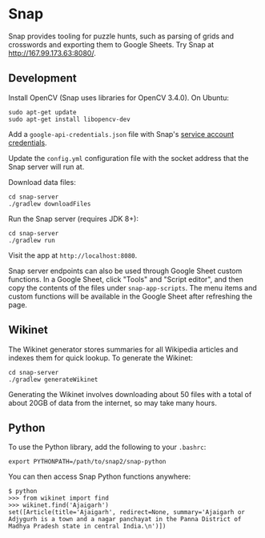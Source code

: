 Snap
====

Snap provides tooling for puzzle hunts, such as parsing of grids and crosswords and exporting them to Google Sheets. Try Snap at http://167.99.173.63:8080/.

Development
-----------

Install OpenCV (Snap uses libraries for OpenCV 3.4.0). On Ubuntu:

    sudo apt-get update
    sudo apt-get install libopencv-dev

Add a `google-api-credentials.json` file with Snap's [service account credentials](https://cloud.google.com/docs/authentication/production#providing_credentials_to_your_application).

Update the `config.yml` configuration file with the socket address that the Snap server will run at.

Download data files:

    cd snap-server
    ./gradlew downloadFiles

Run the Snap server (requires JDK 8+):

    cd snap-server
    ./gradlew run

Visit the app at `http://localhost:8080`.

Snap server endpoints can also be used through Google Sheet custom functions. In a Google Sheet, click "Tools" and "Script editor", and then copy the contents of the files under `snap-app-scripts`. The menu items and custom functions will be available in the Google Sheet after refreshing the page.

Wikinet
-------

The Wikinet generator stores summaries for all Wikipedia articles and indexes them for quick lookup. To generate the Wikinet:

    cd snap-server
    ./gradlew generateWikinet

Generating the Wikinet involves downloading about 50 files with a total of about 20GB of data from the internet, so may take many hours.

Python
------

To use the Python library, add the following to your `.bashrc`:

    export PYTHONPATH=/path/to/snap2/snap-python

You can then access Snap Python functions anywhere:

    $ python
    >>> from wikinet import find
    >>> wikinet.find('Ajaigarh')
    set([Article(title='Ajaigarh', redirect=None, summary='Ajaigarh or Adjygurh is a town and a nagar panchayat in the Panna District of Madhya Pradesh state in central India.\n')])

